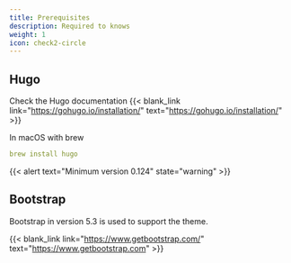 ```yaml
---
title: Prerequisites
description: Required to knows
weight: 1
icon: check2-circle
---
```


## Hugo

Check the Hugo documentation {{< blank_link link="https://gohugo.io/installation/" text="https://gohugo.io/installation/" >}}

In macOS with brew

```yml
brew install hugo
```

{{< alert text="Minimum version 0.124" state="warning" >}}

## Bootstrap

Bootstrap in version 5.3 is used to support the theme.

{{< blank_link link="https://www.getbootstrap.com/" text="https://www.getbootstrap.com" >}}
